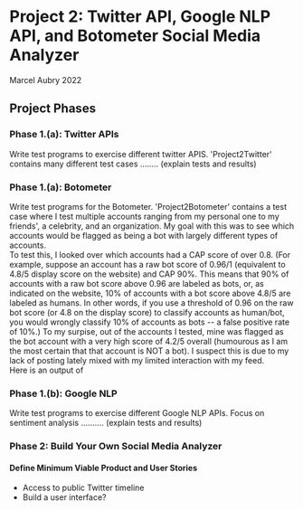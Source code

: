 # Project 2: Twitter API, Google NLP API, and Botometer Social Media Analyzer

Marcel Aubry 2022

## Project Phases
### Phase 1.(a): Twitter APIs
Write test programs to exercise different twitter APIS.
'Project2Twitter' contains many different test cases ........ (explain tests and results)
### Phase 1.(a): Botometer
Write test programs for the Botometer. 
'Project2Botometer' contains a test case where I test multiple accounts ranging from my personal one to my friends', a celebrity, and an organization. My goal with this was to see which accounts would be flagged as being a bot with largely different types of accounts. <br>
To test this, I looked over which accounts had a CAP score of over 0.8. (For example, suppose an account has a raw bot score of 0.96/1 (equivalent to 4.8/5 display score on the website) and CAP 90%. This means that 90% of accounts with a raw bot score above 0.96 are labeled as bots, or, as indicated on the website, 10% of accounts with a bot score above 4.8/5 are labeled as humans. In other words, if you use a threshold of 0.96 on the raw bot score (or 4.8 on the display score) to classify accounts as human/bot, you would wrongly classify 10% of accounts as bots -- a false positive rate of 10%.) To my surpise, out of the accounts I tested, mine was flagged as the bot account with a very high score of 4.2/5 overall (humourous as I am the most certain that that account is NOT a bot). I suspect this is due to my lack of posting lately mixed with my limited interaction with my feed. <br>
Here is an output of 

### Phase 1.(b): Google NLP
Write test programs to exercise different Google NLP APIs. Focus on sentiment analysis
.......... (explain tests and results)


### Phase 2: Build Your Own Social Media Analyzer
#### Define Minimum Viable Product and User Stories
- Access to public Twitter timeline
- Build a user interface?

